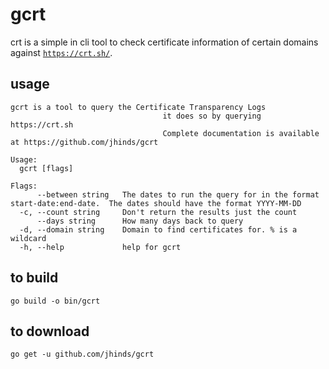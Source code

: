 # gcrt

crt is a simple in cli tool to check certificate information of certain domains against [`https://crt.sh/`](https://crt.sh/).

## usage
```
gcrt is a tool to query the Certificate Transparency Logs
                                  it does so by querying https://crt.sh
                                  Complete documentation is available at https://github.com/jhinds/gcrt

Usage:
  gcrt [flags]

Flags:
      --between string   The dates to run the query for in the format start-date:end-date.  The dates should have the format YYYY-MM-DD
  -c, --count string     Don't return the results just the count
      --days string      How many days back to query
  -d, --domain string    Domain to find certificates for. % is a wildcard
  -h, --help             help for gcrt
```

## to build
`go build -o bin/gcrt`

## to download
`go get -u github.com/jhinds/gcrt`
